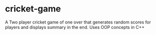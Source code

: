 # cricket-game
 A Two player cricket game of one over that generates random scores for players and displays summary in the end. Uses OOP concepts in C++

